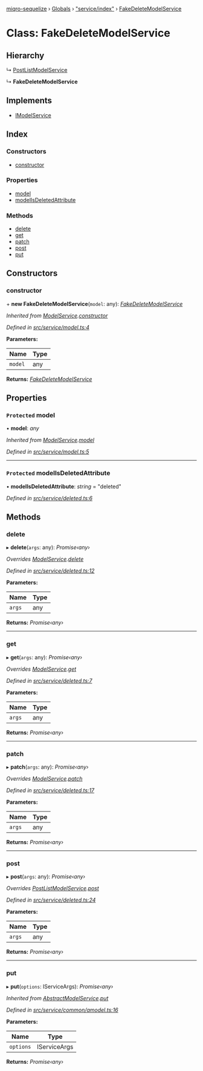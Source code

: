 [miqro-sequelize](../README.md) › [Globals](../globals.md) › ["service/index"](../modules/_service_index_.md) › [FakeDeleteModelService](_service_index_.fakedeletemodelservice.md)

# Class: FakeDeleteModelService

## Hierarchy

  ↳ [PostListModelService](_index_.postlistmodelservice.md)

  ↳ **FakeDeleteModelService**

## Implements

* [IModelService](../interfaces/_index_.imodelservice.md)

## Index

### Constructors

* [constructor](_service_index_.fakedeletemodelservice.md#constructor)

### Properties

* [model](_service_index_.fakedeletemodelservice.md#protected-model)
* [modelIsDeletedAttribute](_service_index_.fakedeletemodelservice.md#protected-modelisdeletedattribute)

### Methods

* [delete](_service_index_.fakedeletemodelservice.md#delete)
* [get](_service_index_.fakedeletemodelservice.md#get)
* [patch](_service_index_.fakedeletemodelservice.md#patch)
* [post](_service_index_.fakedeletemodelservice.md#post)
* [put](_service_index_.fakedeletemodelservice.md#put)

## Constructors

###  constructor

\+ **new FakeDeleteModelService**(`model`: any): *[FakeDeleteModelService](_service_index_.fakedeletemodelservice.md)*

*Inherited from [ModelService](_index_.modelservice.md).[constructor](_index_.modelservice.md#constructor)*

*Defined in [src/service/model.ts:4](https://github.com/claukers/miqro-sequelize/blob/a92aa7e/src/service/model.ts#L4)*

**Parameters:**

Name | Type |
------ | ------ |
`model` | any |

**Returns:** *[FakeDeleteModelService](_service_index_.fakedeletemodelservice.md)*

## Properties

### `Protected` model

• **model**: *any*

*Inherited from [ModelService](_index_.modelservice.md).[model](_index_.modelservice.md#protected-model)*

*Defined in [src/service/model.ts:5](https://github.com/claukers/miqro-sequelize/blob/a92aa7e/src/service/model.ts#L5)*

___

### `Protected` modelIsDeletedAttribute

• **modelIsDeletedAttribute**: *string* = "deleted"

*Defined in [src/service/deleted.ts:6](https://github.com/claukers/miqro-sequelize/blob/a92aa7e/src/service/deleted.ts#L6)*

## Methods

###  delete

▸ **delete**(`args`: any): *Promise‹any›*

*Overrides [ModelService](_index_.modelservice.md).[delete](_index_.modelservice.md#delete)*

*Defined in [src/service/deleted.ts:12](https://github.com/claukers/miqro-sequelize/blob/a92aa7e/src/service/deleted.ts#L12)*

**Parameters:**

Name | Type |
------ | ------ |
`args` | any |

**Returns:** *Promise‹any›*

___

###  get

▸ **get**(`args`: any): *Promise‹any›*

*Overrides [ModelService](_index_.modelservice.md).[get](_index_.modelservice.md#get)*

*Defined in [src/service/deleted.ts:7](https://github.com/claukers/miqro-sequelize/blob/a92aa7e/src/service/deleted.ts#L7)*

**Parameters:**

Name | Type |
------ | ------ |
`args` | any |

**Returns:** *Promise‹any›*

___

###  patch

▸ **patch**(`args`: any): *Promise‹any›*

*Overrides [ModelService](_index_.modelservice.md).[patch](_index_.modelservice.md#patch)*

*Defined in [src/service/deleted.ts:17](https://github.com/claukers/miqro-sequelize/blob/a92aa7e/src/service/deleted.ts#L17)*

**Parameters:**

Name | Type |
------ | ------ |
`args` | any |

**Returns:** *Promise‹any›*

___

###  post

▸ **post**(`args`: any): *Promise‹any›*

*Overrides [PostListModelService](_index_.postlistmodelservice.md).[post](_index_.postlistmodelservice.md#post)*

*Defined in [src/service/deleted.ts:24](https://github.com/claukers/miqro-sequelize/blob/a92aa7e/src/service/deleted.ts#L24)*

**Parameters:**

Name | Type |
------ | ------ |
`args` | any |

**Returns:** *Promise‹any›*

___

###  put

▸ **put**(`options`: IServiceArgs): *Promise‹any›*

*Inherited from [AbstractModelService](_index_.abstractmodelservice.md).[put](_index_.abstractmodelservice.md#put)*

*Defined in [src/service/common/amodel.ts:16](https://github.com/claukers/miqro-sequelize/blob/a92aa7e/src/service/common/amodel.ts#L16)*

**Parameters:**

Name | Type |
------ | ------ |
`options` | IServiceArgs |

**Returns:** *Promise‹any›*
